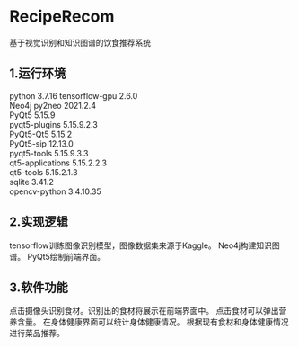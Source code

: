 # RecipeRecom
基于视觉识别和知识图谱的饮食推荐系统
## 1.运行环境
python                    3.7.16
tensorflow-gpu            2.6.0       
Neo4j
py2neo                    2021.2.4                 
PyQt5                     5.15.9                 
pyqt5-plugins             5.15.9.2.3            
PyQt5-Qt5                 5.15.2               
PyQt5-sip                 12.13.0              
pyqt5-tools               5.15.9.3.3             
qt5-applications          5.15.2.2.3           
qt5-tools                 5.15.2.1.3          
sqlite                    3.41.2              
opencv-python             3.4.10.35    
## 2.实现逻辑
tensorflow训练图像识别模型，图像数据集来源于Kaggle。
Neo4j构建知识图谱。
PyQt5绘制前端界面。
## 3.软件功能
点击摄像头识别食材。识别出的食材将展示在前端界面中。
点击食材可以弹出营养含量。
在身体健康界面可以统计身体健康情况。
根据现有食材和身体健康情况进行菜品推荐。


